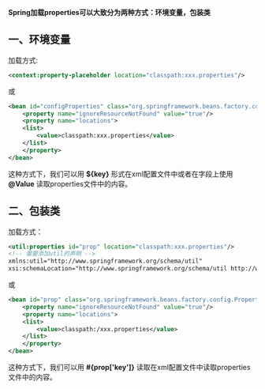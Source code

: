 __Spring加载properties可以大致分为两种方式：环境变量，包装类__

## 一、环境变量
加载方式:
``` xml
<context:property-placeholder location="classpath:xxx.properties"/>
```
或
``` xml
<bean id="configProperties" class="org.springframework.beans.factory.config.PropertyPlaceholderConfigurer">
    <property name="ignoreResourceNotFound" value="true"/>
    <property name="locations">
    <list>
        <value>classpath:xxx.properties</value>
    </list>
    </property>
</bean>
```
这种方式下，我们可以用 **${key}** 形式在xml配置文件中或者在字段上使用 **@Value** 读取properties文件中的内容。
<br>
## 二、包装类
加载方式：
``` xml
<util:properties id="prop" location="classpath:xxx.properties"/>
<!-- 需要添加util的声明 -->
xmlns:util="http://www.springframework.org/schema/util"
xsi:schemaLocation="http://www.springframework.org/schema/util http://www.springframework.org/schema/util/spring-util.xsd"
```
或
``` xml
<bean id="prop" class="org.springframework.beans.factory.config.PropertiesFactoryBean">
    <property name="ignoreResourceNotFound" value="true"/>
    <property name="locations">
    <list>
        <value>classpath:/xxx.properties</value>
    </list>
    </property>
</bean>
```
这种方式下，我们可以用 **#{prop['key']}** 读取在xml配置文件中读取properties文件中的内容。
